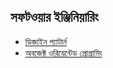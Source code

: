 ## সফটওয়ার ইঞ্জিনিয়ারিং  

* [ডিজাইন প্যাটার্ন](SoftwareEngineering/DesignPattern.md)
* [অবজেক্ট ওরিয়েন্টেড প্রোগ্রামিং](SoftwareEngineering/OOP.md)